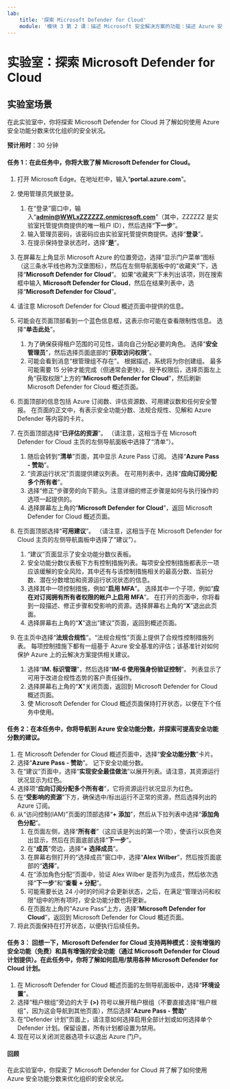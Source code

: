 ```yaml
---
lab:
    title: '探索 Microsoft Defender for Cloud'
    module: '模块 3 第 2 课：描述 Microsoft 安全解决方案的功能：描述 Azure 安全管理功能'
---
```


# 实验室：探索 Microsoft Defender for Cloud

## 实验室场景
在此实验室中，你将探索 Microsoft Defender for Cloud 并了解如何使用 Azure 安全功能分数来优化组织的安全状况。

**预计用时**：30 分钟

#### 任务 1：在此任务中，你将大致了解 Microsoft Defender for Cloud。
1.	打开 Microsoft Edge。在地址栏中，输入“**portal.azure.com**”。

1. 使用管理员凭据登录。
    1. 在“登录”窗口中，输入“**admin@WWLxZZZZZZ.onmicrosoft.com**”（其中，ZZZZZZ 是实验室托管提供商提供的唯一租户 ID），然后选择“**下一步**”。
    1. 输入管理员密码，该密码应由实验室托管提供商提供。选择“**登录**”。
    1. 在提示保持登录状态时，选择“**是**”。

1. 在屏幕左上角显示 Microsoft Azure 的位置旁边，选择“显示门户菜单”图标（这三条水平线也称为汉堡图标），然后在左侧导航面板中的“收藏夹”下，选择“**Microsoft Defender for Cloud**”。  如果“收藏夹”下未列出该项，则在搜索框中输入 **Microsoft Defender for Cloud**，然后在结果列表中，选择“**Microsoft Defender for Cloud**”。

1. 请注意 Microsoft Defender for Cloud 概述页面中提供的信息。  

1. 可能会在页面顶部看到一个蓝色信息框，这表示你可能在查看限制性信息。  选择“**单击此处**”。
    1. 为了确保获得租户范围的可见性，请向自己分配必要的角色。  选择“**安全管理员**”，然后选择页面底部的“**获取访问权限**”。
    1. 可能会看到消息“根管理组不存在”。  根据描述，系统将为你创建组。  最多可能需要 15 分钟才能完成（但通常会更快）。  授予权限后，选择页面左上角“获取权限”上方的“**Microsoft Defender for Cloud**”，然后刷新 Microsoft Defender for Cloud 概述页面。

1. 页面顶部的信息包括 Azure 订阅数、评估资源数、可用建议数和任何安全警报。  在页面的正文中，有表示安全功能分数、法规合规性、见解和 Azure Defender 等内容的卡片。  

1. 在页面顶部选择“**已评估的资源**”。  （请注意，这相当于在 Microsoft Defender for Cloud 主页的左侧导航面板中选择了“清单”）。
    1. 随后会转到“**清单**”页面，其中显示 Azure Pass 订阅。  选择“**Azure Pass - 赞助**”。
    1. “资源运行状况”页面提供建议列表。  在可用列表中，选择“**应向订阅分配多个所有者**”。
    1. 选择“修正”步骤旁的向下箭头。注意详细的修正步骤是如何与执行操作的选项一起提供的。  
    1. 选择屏幕左上角的“**Microsoft Defender for Cloud**”，返回 Microsoft Defender for Cloud 概述页面。

1. 在页面顶部选择“**可用建议**”。  （请注意，这相当于在 Microsoft Defender for Cloud 主页的左侧导航面板中选择了“建议”）。
    1. “建议”页面显示了安全功能分数仪表板。
    1. 安全功能分数仪表板下方有控制措施列表。每项安全控制措施都表示一项应该缓解的安全风险，其中还有与该控制措施相关的最高分数、当前分数、潜在分数增加和资源运行状况状态的信息。  
    1. 选择其中一项控制措施，例如“**启用 MFA**”。  选择其中一个子项，例如“**应在对订阅拥有所有者权限的帐户上启用 MFA**”。  在打开的页面中，你将看到一段描述、修正步骤和受影响的资源。选择屏幕右上角的“**X**”退出此页面。
    1. 选择屏幕右上角的“**X**”退出“建议”页面，返回到概述页面。

1. 在主页中选择“**法规合规性**”。“法规合规性”页面上提供了合规性控制措施列表。  每项控制措施下都有一组基于 Azure 安全基准的评估；该基准针对如何保护 Azure 上的云解决方案提供相关建议。
    1. 选择“**IM. 标识管理**”，然后选择“**IM-6 使用强身份验证控制**”。  列表显示了可用于改进合规性态势的客户责任操作。
    1. 选择屏幕右上角的“**X**”关闭页面，返回到 Microsoft Defender for Cloud 概述页面。 
    1. 使 Microsoft Defender for Cloud 概述页面保持打开状态，以便在下个任务中使用。


#### 任务 2：在本任务中，你将导航到 Azure 安全功能分数，并探索可提高安全功能分数的建议。 

1. 在 Microsoft Defender for Cloud 概述页面中，选择“**安全功能分数**”卡片。
1. 选择“**Azure Pass - 赞助**”。  记下安全功能分数。
1. 在“建议”页面中，选择“**实现安全最佳做法**”以展开列表。请注意，其资源运行状况显示为红色。
1. 选择项“**应向订阅分配多个所有者**”，它将资源运行状况显示为红色。 
1. 在“**受影响的资源**”下方，确保选中/标出运行不正常的资源，然后选择列出的 Azure 订阅。
1. 从“访问控制(IAM)”页面的顶部选择“**+ 添加**”，然后从下拉列表中选择“**添加角色分配**”。
    1. 在页面左侧，选择“**所有者**”（这应该是列出的第一个项），使该行以灰色突出显示，然后在页面底部选择“**下一步**”。
    1. 在“**成员**”旁边，选择“**+ 选择成员**”。 
    1. 在屏幕右侧打开的“选择成员”窗口中，选择“**Alex Wilber**”，然后按页面底部的“**选择**”。  
    1. 在“添加角色分配”页面中，验证 Alex Wilber 是否列为成员，然后依次选择“**下一步**”和“**查看 + 分配**”。
    1. 可能需要长达 24 小时的时间才会更新状态，之后，在满足“管理访问和权限”组中的所有项时，安全功能分数也将更新。
    1. 在页面左上角的“Azure Pass”上方，选择“**Microsoft Defender for Cloud**”，返回到 Microsoft Defender for Cloud 概述页面。
1. 将此页面保持在打开状态，以便执行后续任务。


#### 任务 3：  回想一下，Microsoft Defender for Cloud 支持两种模式：没有增强的安全功能（免费）和具有增强的安全功能（通过 Microsoft Defender for Cloud 计划提供）。在此任务中，你将了解如何启用/禁用各种 Microsoft Defender for Cloud 计划。

1.	在 Microsoft Defender for Cloud 概述页面的左侧导航面板中，选择“**环境设置**”。
1. 选择“租户根组”旁边的大于 **(>)** 符号以展开租户根组（不要直接选择“租户根组”，因为这会导航到其他页面），然后选择“**Azure Pass - 赞助**”
1.	在“Defender 计划”页面上，请注意如何选择启用全部计划或如何选择单个 Defender 计划。保留设置，所有计划都设置为禁用。
1.	现在可以关闭浏览器选项卡以退出 Azure 门户。


#### 回顾
在此实验室中，你探索了 Microsoft Defender for Cloud 并了解了如何使用 Azure 安全功能分数来优化组织的安全状况。
